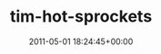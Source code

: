 ---
title:		"tim-hot-sprockets"
type:		"upload"
description:		"TBC"
date:		"2011-05-01 18:24:45+00:00"
album:		"music"
filename:		"tim-hot-sprockets.md"
series:		""
cl_public_id:		"music/tim-hot-sprockets"
cl_version:		1497004910
format:		"tiff"
bytes:		7885960
width:		2560
height:		1440
exposure_mode:		"Manual"
program:		"Manual"
aperture:		"6.3"
focal_length:		"95.0 mm"
iso:		"3200"
shutter_speed:		"1/200"
metering:		"Multi-segment"
flash:		"Off, Did not fire"
white_balance:		"Custom"
colour_temp:		"7700"
has_crop:		"false"
orientation:		"Horizontal (normal)"
camera_model:		"NIKON D7000"
lens_info:		"18-200mm f/3.5-5.6"
artist:		"No artist info"
x_resolution:		"300"
y_resolution:		"300"
---